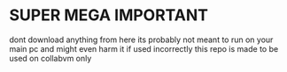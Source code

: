 # SUPER MEGA IMPORTANT

dont download anything from here
its probably not meant to run on your main pc and might even harm it if used incorrectly
this repo is made to be used on collabvm only
